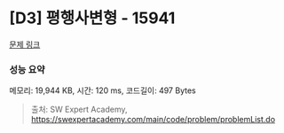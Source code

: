# [D3] 평행사변형 - 15941 

[문제 링크](https://swexpertacademy.com/main/code/problem/problemDetail.do?contestProbId=AYVgOZEKOpcDFAQK) 

### 성능 요약

메모리: 19,944 KB, 시간: 120 ms, 코드길이: 497 Bytes



> 출처: SW Expert Academy, https://swexpertacademy.com/main/code/problem/problemList.do